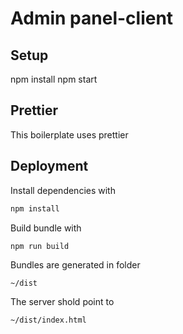 # Admin panel-client

## Setup

npm install
npm start

## Prettier

This boilerplate uses prettier

## Deployment

Install dependencies with

```sh
npm install
```

Build bundle with

```sh
npm run build
```

Bundles are generated in folder

```
~/dist
```

The server shold point to

```sh
~/dist/index.html
```
